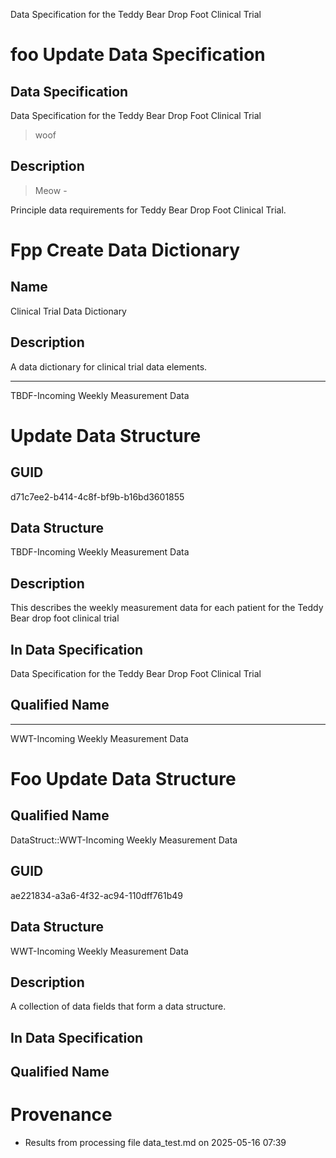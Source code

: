 





Data Specification for the Teddy Bear Drop Foot Clinical Trial

# foo Update Data Specification

## Data Specification


Data Specification for the Teddy Bear Drop Foot Clinical Trial
>woof
##  Description
>Meow -

Principle data requirements for Teddy Bear Drop Foot Clinical Trial.




# Fpp Create Data Dictionary
## Name
Clinical Trial Data Dictionary

## Description
A data dictionary for clinical trial data elements.




___



TBDF-Incoming Weekly Measurement Data

# Update Data Structure

## GUID
d71c7ee2-b414-4c8f-bf9b-b16bd3601855

## Data Structure

TBDF-Incoming Weekly Measurement Data

## Description
This describes the weekly measurement data for each patient for the Teddy Bear drop foot clinical trial

## In Data Specification
Data Specification for the Teddy Bear Drop Foot Clinical Trial


## Qualified Name


___

WWT-Incoming Weekly Measurement Data

# Foo Update Data Structure

## Qualified Name
DataStruct::WWT-Incoming Weekly Measurement Data

## GUID
ae221834-a3a6-4f32-ac94-110dff761b49

## Data Structure

WWT-Incoming Weekly Measurement Data


##  Description
A collection of data fields that form a data structure.


##  In Data Specification



##  Qualified Name

# Provenance

* Results from processing file data_test.md on 2025-05-16 07:39
